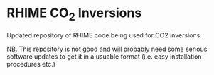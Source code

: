 # RHIME CO$_2$ Inversions 
Updated repository of RHIME code being used for CO2 inversions

NB. This repository is not good and will probably need some serious software updates to get it in a usuable format (i.e. easy installation procedures etc.)

